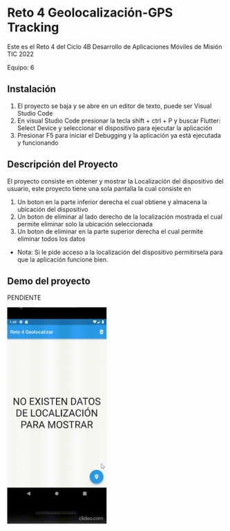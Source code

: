 # Reto 4 Geolocalización-GPS Tracking

Este es el Reto 4 del Ciclo 4B Desarrollo de Aplicaciones Móviles de Misión TIC 2022

Equipo: 6

## Instalación

1. El proyecto se baja y se abre en un editor de texto, puede ser Visual Studio Code
2. En visual Studio Code presionar la tecla shift + ctrl + P y buscar Flutter: Select Device y seleccionar el dispositivo para ejecutar la aplicación
3. Presionar F5 para iniciar el Debugging y la aplicación ya está ejecutada y funcionando

## Descripción del Proyecto

El proyecto consiste en obtener y mostrar la Localización del dispositivo del usuario, este proyecto tiene una sola pantalla la cual consiste en

1. Un boton en la parte inferior derecha el cual obtiene y almacena la ubicación del dispositivo
2. Un boton de eliminar al lado derecho de la localización mostrada el cual permite eliminar solo la ubicación seleccionada
3. Un boton de eliminar en la parte superior derecha el cual permite eliminar todos los datos

- Nota: Si le pide acceso a la localización del dispositivo permitirsela para que la aplicación funcione bien.

## Demo del proyecto

PENDIENTE

<img src= "https://github.com/LuisaFernandaPerez/Reto-4/blob/main/reto4.gif" height="500">
